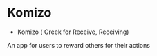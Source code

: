 # Komizo

- Komizo ( Greek for Receive, Receiving)

An app for users to reward others for their actions
